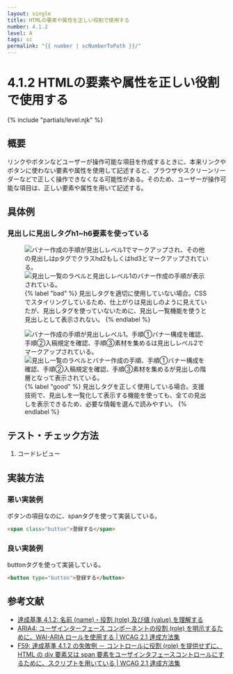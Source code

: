 ```yaml
---
layout: single
title: HTMLの要素や属性を正しい役割で使用する
number: 4.1.2
level: A
tags: sc
permalink: "{{ number | scNumberToPath }}/"
---
```


# 4.1.2 HTMLの要素や属性を正しい役割で使用する

{% include "partials/level.njk" %}

## 概要

リンクやボタンなどユーザーが操作可能な項目を作成するときに、本来リンクやボタンに使わない要素や属性を使用して記述すると、ブラウザやスクリーンリーダーなどで正しく操作できなくなる可能性がある。そのため、ユーザーが操作可能な項目は、正しい要素や属性を用いて記述する。

## 具体例

### 見出しに見出しタグh1~h6要素を使っている

<figure>
<div class="FigureMulti">
<img src="/img/4/1/2/4.1.2_ng_1.svg" alt="バナー作成の手順が見出しレベル1でマークアップされ、その他の見出しはpタグでクラスhd2もしくはhd3とマークアップされている。">
<img src="/img/4/1/2/4.1.2_ng_2.svg" alt="見出し一覧のラベルと見出しレベル1のバナー作成の手順が表示されている。">
</div>
<figcaption>
{% label "bad" %}
見出しタグを適切に使用していない場合。CSSでスタイリングしているため、仕上がりは見出しのように見えていたが、見出しタグを使っていないために、見出し一覧機能を使うと見出しとして表示されない。
{% endlabel %}
</figcaption>
</figure>

<figure>
<figcaption>
<div class="FigureMulti">
<img src="/img/4/1/2/4.1.2_ok_1.svg" alt="バナー作成の手順が見出しレベル1。手順①バナー構成を確認、手順②入稿規定を確認、手順③素材を集めるは見出しレベル2でマークアップされている。">
<img src="/img/4/1/2/4.1.2_ok_2.svg" alt="見出し一覧のラベルとバナー作成の手順、手順①バナー構成を確認、手順②入稿規定を確認、手順③素材を集めるが見出しの階層となって表示されている。">
</div>
{% label "good" %}
見出しタグを正しく使用している場合。支援技術で、見出しを一覧化して表示する機能を使っても、全ての見出しを表示できるため、必要な情報を選んで読みやすい。
{% endlabel %}
</figcaption>
</figure>

## テスト・チェック方法

1. コードレビュー

## 実装方法

### 悪い実装例

ボタンの項目なのに、spanタグを使って実装している。

```html
<span class="button">登録する</span>
```

### 良い実装例

buttonタグを使って実装している。

```html
<button type="button">登録する</button>
```

## 参考文献

- [達成基準 4.1.2: 名前 (name)・役割 (role) 及び値 (value) を理解する](https://waic.jp/docs/WCAG21/Understanding/name-role-value.html)
- [ARIA4: ユーザインターフェース コンポーネントの役割 (role) を明示するために、WAI-ARIA ロールを使用する | WCAG 2.1 達成方法集](https://waic.jp/docs/WCAG21/Techniques/aria/ARIA4)
- [F59: 達成基準 4.1.2 の失敗例 － コントロールに役割 (role) を提供せずに、HTML の div 要素又は span 要素をユーザインタフェースコントロールにするために、スクリプトを用いている | WCAG 2.1 達成方法集](https://waic.jp/docs/WCAG21/Techniques/failures/F59)
